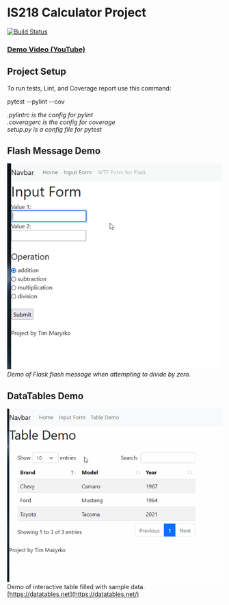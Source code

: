 # IS218 Calculator Project

[![Build Status](https://app.travis-ci.com/tmazyrko/IS218_calculator.svg?branch=main)](https://app.travis-ci.com/tmazyrko/IS218_calculator)

### [Demo Video (YouTube)](https://youtu.be/90i1cFKxOq8)

## Project Setup

To run tests, Lint, and Coverage report use this command:

pytest  --pylint --cov

_.pylintrc is the config for pylint_<br>
_.coveragerc is the config for coverage_<br>
_setup.py is a config file for pytest_

## Flash Message Demo

![flash-error-demo](img/flash_error_demo.gif)<br>
_Demo of Flask flash message when attempting to divide by zero._

## DataTables Demo

![datatables-demo](img/datatables_demo.gif)<br>
Demo of interactive table filled with sample data.<br>
[https://datatables.net](https://datatables.net/)